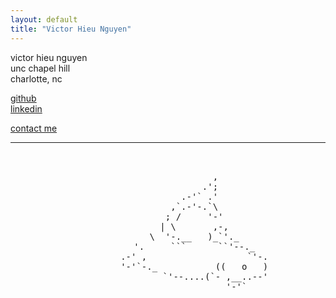 ```yaml
---
layout: default
title: "Victor Hieu Nguyen"
---
```


victor hieu nguyen  
unc chapel hill  
charlotte, nc  

[github](https://github.com/vhi3u)  
[linkedin](https://www.linkedin.com/in/victorhieunguyen/)

[contact me](mailto:vhieu@unc.edu)
  
---

<pre style="text-align: center;">
                                                      
                                                                                                        
                  ,
                .';
            .-'` .'
          ,`.-'-.`\
          ; /     '-'
          | \       ,-,
          \  '-.__   )_`'._
          '.     ```      ``'--._
          .-' ,                   `'-.
          '-'`-._           ((   o   )
                  `'--....(`- ,__..--'
                          '-'`
                                                                                                    
</pre>